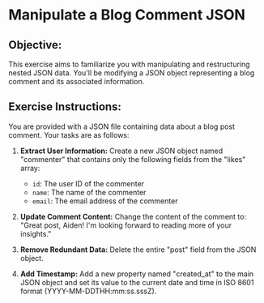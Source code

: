 # Manipulate a Blog Comment JSON

## Objective: 

This exercise aims to familiarize you with manipulating and restructuring nested JSON data. You'll be modifying a JSON object representing a blog comment and its associated information.

## Exercise Instructions:

You are provided with a JSON file containing data about a blog post comment. Your tasks are as follows:


1. **Extract User Information:** Create a new JSON object named "commenter" that contains only the following fields from the "likes" array:
    * `id`: The user ID of the commenter
    * `name`:  The name of the commenter
    * `email`: The email address of the commenter

2. **Update Comment Content:** Change the content of the comment to: "Great post, Aiden! I'm looking forward to reading more of your insights." 

3. **Remove Redundant Data:** Delete the entire "post" field from the JSON object.

4. **Add Timestamp:** Add a new property named "created_at" to the main JSON object and set its value to the current date and time in ISO 8601 format (YYYY-MM-DDTHH:mm:ss.sssZ).


